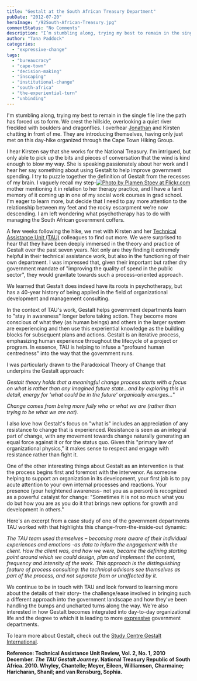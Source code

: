 ```yaml
---
title: "Gestalt at the South African Treasury Department"
pubDate: "2012-07-20"
heroImage: "/92South-African-Treasury.jpg"
commentStatus: "No Comments"
description: "I’m stumbling along, trying my best to remain in the single file line the path has forced us to form. We crest the hillside, overlooking a quiet river freckled with boulders and dragonflies. I overhear Jonathan and Kirsten chatting in front of me. They are introducing themselves, having only just met on this day hike organized through the Cape Town Hiking Group. I hear Kirsten say that she works for the National Treasury […]"
author: "Tana Paddock"
categories: 
  - "expressive-change"
tags: 
  - "bureaucracy"
  - "cape-town"
  - "decision-making"
  - "inscaping"
  - "institutional-change"
  - "south-africa"
  - "the-experiential-turn"
  - "unbinding"
---
```


I'm stumbling along, trying my best to remain in the single file line the path has forced us to form. We crest the hillside, overlooking a quiet river freckled with boulders and dragonflies. I overhear [Jonathan](https://organizationunbound.org/jonathan-glencross/) and Kirsten chatting in front of me. They are introducing themselves, having only just met on this day-hike organized through the Cape Town Hiking Group.

I hear Kirsten say that she works for the National Treasury. I'm intrigued, but only able to pick up the bits and pieces of conversation that the wind is kind enough to blow my way. She is speaking passionately about her work and I hear her say something about using Gestalt to help improve government spending. I try to puzzle together the definition of Gestalt from the recesses of my brain. I vaguely recall my step-[![](https://organizationunbound.org/wp-content/uploads/2012/07/SouthAfricanTreasury-300x217.jpg "Photo by Plamen Stoev at Flickr.com")](http://www.flickr.com/photos/87103132@N00/1388635050)mother mentioning it in relation to her therapy practice, and I have a faint memory of it coming up in one of my social work courses in grad school. I'm eager to learn more, but decide that I need to pay more attention to the relationship between my feet and the rocky escarpment we're now descending. I am left wondering what psychotherapy has to do with managing the South African government coffers.

A few weeks following the hike, we met with Kirsten and her [Technical Assistance Unit (TAU)](http://www.tau.treasury.gov.za/Pages/AboutTAU.aspx) colleagues to find out more. We were surprised to hear that they have been deeply immersed in the theory and practice of Gestalt over the past seven years. Not only are they finding it extremely helpful in their technical assistance work, but also in the functioning of their own department. I was impressed that, given their important but rather dry government mandate of "improving the quality of spend in the public sector", they would gravitate towards such a process-oriented approach.

We learned that Gestalt does indeed have its roots in psychotherapy, but has a 40-year history of being applied in the field of organizational development and management consulting.

In the context of TAU's work, Gestalt helps government departments learn to "stay in awareness" longer before taking action. They become more conscious of what they (as human beings) and others in the larger system are experiencing and then use this experiential knowledge as the building blocks for subsequent plans and actions. Gestalt is an iterative process, emphasizing human experience throughout the lifecycle of a project or program. In essence, TAU is helping to infuse a "profound human centredness" into the way that the government runs.

I was particularly drawn to the Paradoxical Theory of Change that underpins the Gestalt approach:

_Gestalt theory holds that a meaningful change process starts with a focus on what is rather than any imagined future state...and by exploring this in detail, energy for 'what could be in the future' organically emerges..._"

_Change comes from being more fully who or what we are (rather than trying to be what we are not)._

I also love how Gestalt's focus on "what is" includes an appreciation of any resistance to change that is experienced. Resistance is seen as an integral part of change, with any movement towards change naturally generating an equal force against it or for the status quo. Given this "primary law of organizational physics," it makes sense to respect and engage with resistance rather than fight it.

One of the other interesting things about Gestalt as an intervention is that the process begins first and foremost with the intervenor. As someone helping to support an organization in its development, your first job is to pay acute attention to your own internal processes and reactions. Your presence (your heightened awareness- not you as a person) is recognized as a powerful catalyst for change: "Sometimes it is not so much what you do but how you are as you do it that brings new options for growth and development in others."

Here's an excerpt from a case study of one of the government departments TAU worked with that highlights this change-from-the-inside-out dynamic:

_The TAU team used themselves – becoming more aware of their individual experiences and emotions -as data to inform the engagement with the client. How the client was, and how we were, became the defining starting point around which we could design, plan and implement the content, frequency and intensity of the work. This approach is the distinguishing feature of process consulting: the technical advisors see themselves as part of the process, and not separate from or unaffected by it._

We continue to be in touch with TAU and look forward to learning more about the details of their story- the challenge/ease involved in bringing such a different approach into the government landscape and how they've been handling the bumps and uncharted turns along the way. We're also interested in how Gestalt becomes integrated into day-to-day organizational life and the degree to which it is leading to more [expressive](https://organizationunbound.org/about-2/) government departments.

To learn more about Gestalt, check out the [Study Centre Gestalt International]( http://www.gisc.org/about/).

**Reference: Technical Assistance Unit Review, Vol. 2, No. 1, 2010 December. _The TAU Gestalt Journey_. National Treasury Republic of South Africa. 2010. Whyley, Chantelle; Meyer, Eileen, Williamson, Charmaine; Haricharan, Shanil; and van Rensburg, Sophia.**

